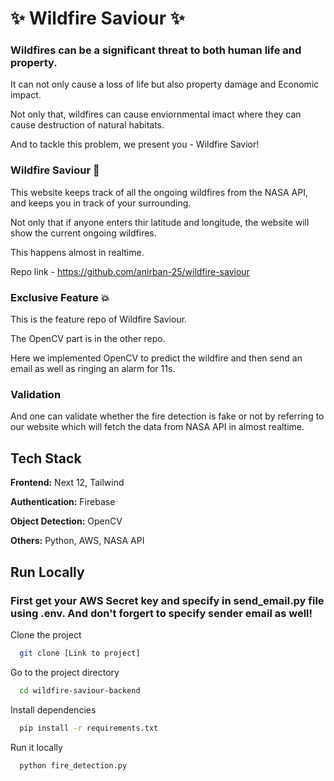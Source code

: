 
# ✨ Wildfire Saviour ✨

### Wildfires can be a significant threat to both human life and property.

It can not only cause a loss of life but also property damage and Economic impact.

Not only that, wildfires can cause enviornmental imact where they can cause destruction of natural habitats.

And to tackle this problem, we present you - Wildfire Savior!

### Wildfire Saviour 🚀

This website keeps track of all the ongoing wildfires from the NASA API, and keeps you in track of your surrounding.

Not only that if anyone enters thir latitude and longitude, the website will show the current ongoing wildfires.

This happens almost in realtime.

Repo link - https://github.com/anirban-25/wildfire-saviour

### Exclusive Feature 💥

This is the feature repo of Wildfire Saviour.

The OpenCV part is in the other repo.

Here we implemented OpenCV to predict the wildfire and then send an email as well as ringing an alarm for 11s.

### Validation

And one can validate whether the fire detection is fake or not by referring to our website which will fetch the data from NASA API in almost realtime.

## Tech Stack

**Frontend:** Next 12, Tailwind

**Authentication:** Firebase

**Object Detection:** OpenCV

**Others:** Python, AWS, NASA API

## Run Locally

### First get your AWS Secret key and specify in send_email.py file using .env. And don't forgert to specify sender email as well!

Clone the project

```bash
  git clone [Link to project]
```

Go to the project directory

```bash
  cd wildfire-saviour-backend
```

Install dependencies

```bash
  pip install -r requirements.txt
```
Run it locally

```bash
  python fire_detection.py
```

